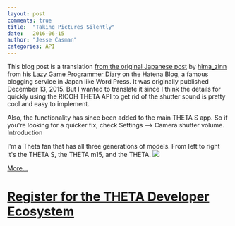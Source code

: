 ```yaml
---
layout: post
comments: true
title:  "Taking Pictures Silently"
date:   2016-06-15
author: "Jesse Casman"
categories: API
---
```

This blog post is a translation
[from the original Japanese post](http://hima-zinn.hatenablog.com/entry/2015/12/13/000000) by
[hima_zinn](http://hima-zinn.hatenablog.com/about) from his
[Lazy Game Programmer Diary](http://hima-zinn.hatenablog.com/) on the Hatena Blog,
a famous blogging service in Japan like Word Press. It was originally published December 13, 2015. But I wanted to translate it since I think the details for quickly using the RICOH THETA API to get rid of the shutter sound is pretty cool and easy to implement.

Also, the functionality has since been added to the main THETA S app. So if you're looking for a quicker fix, check Settings --> Camera shutter volume.
Introduction

I'm a Theta fan that has all three generations of models. From left to right it's the THETA S, the THETA m15, and the THETA.
![](http://lists.theta360.guide/uploads/default/original/1X/9e004e06ccae11efc6545df349e84ef98117eca3.jpg)

[More...](http://lists.theta360.guide/t/taking-pictures-silently/52)

# [Register for the THETA Developer Ecosystem](http://theta360.guide/ecosystem/)
